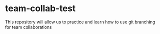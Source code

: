 # team-collab-test
This repository will allow us to practice and learn how to use git branching for team collaborations
